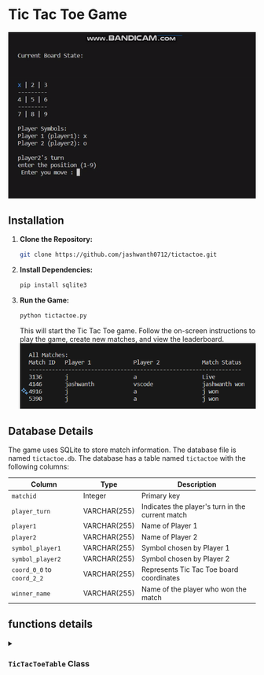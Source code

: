# Tic Tac Toe Game 
![](https://github.com/jashwanth0712/tictactoe/blob/main/images/tictactoe_demo.gif?raw=true)
## Installation
1. **Clone the Repository:**
   ```bash
   git clone https://github.com/jashwanth0712/tictactoe.git
   ```
   
2. **Install Dependencies:**
   ```bash
   pip install sqlite3
   ```

3. **Run the Game:**
   ```bash
   python tictactoe.py
   ```
   This will start the Tic Tac Toe game. Follow the on-screen instructions to play the game, create new matches, and view the leaderboard.
![](https://github.com/jashwanth0712/tictactoe/blob/main/images/image2.png?raw=true)

## Database Details

The game uses SQLite to store match information. The database file is named `tictactoe.db`. The database has a table named `tictactoe` with the following columns:

| Column           | Type           | Description                                    |
|------------------|----------------|------------------------------------------------|
| `matchid`        | Integer        | Primary key                                    |
| `player_turn`    | VARCHAR(255)   | Indicates the player's turn in the current match|
| `player1`        | VARCHAR(255)   | Name of Player 1                               |
| `player2`        | VARCHAR(255)   | Name of Player 2                               |
| `symbol_player1` | VARCHAR(255)   | Symbol chosen by Player 1                      |
| `symbol_player2` | VARCHAR(255)   | Symbol chosen by Player 2                      |
| `coord_0_0` to `coord_2_2` | VARCHAR(255) | Represents Tic Tac Toe board coordinates    |
| `winner_name`    | VARCHAR(255)   | Name of the player who won the match           |

## functions details 
<details>
<summary><h3><code>TicTacToeTable</code> Class</h3></summary>

<details>
<summary><code>__init__(self, db_name='tictactoe.db')</code></summary>

- **Parameters:**
  - `db_name` (str, optional): The name of the SQLite database. Defaults to 'tictactoe.db'.
- **Explanation:**
  - Initializes a `TicTacToeTable` object, connecting to the specified SQLite database.

</details>

<details>
<summary><code>create_table(self)</code></summary>

- **Parameters:**
  - None
- **Explanation:**
  - Creates the 'tictactoe' table in the SQLite database if it doesn't already exist. The table structure includes fields for match details and the Tic Tac Toe board.

</details>

<details>
<summary><code>close_connection(self)</code></summary>

- **Parameters:**
  - None
- **Explanation:**
  - Closes the connection to the SQLite database.

</details>

<details>
<summary><code>insert_new_match(self, matchid, player1, player2, symbol_player1, symbol_player2)</code></summary>

- **Parameters:**
  - `matchid` (int): Unique identifier for the match.
  - `player1` (str): Name of Player 1.
  - `player2` (str): Name of Player 2.
  - `symbol_player1` (str): Symbol chosen by Player 1.
  - `symbol_player2` (str): Symbol chosen by Player 2.
- **Explanation:**
  - Inserts a new match into the database with provided match details and randomly assigns the starting player.

</details>

<details>
<summary><code>update_board(self, matchid, coord, player, symbol)</code></summary>

- **Parameters:**
  - `matchid` (int): Unique identifier for the match.
  - `coord` (str): Coordinate on the Tic Tac Toe board (e.g., 'coord_0_0').
  - `player` (str): Name of the player making the move.
  - `symbol` (str): Symbol representing the player's move.
- **Explanation:**
  - Updates the Tic Tac Toe board with the player's move.

</details>

<details>
<summary><code>end_match(self, matchid, winner_name)</code></summary>

- **Parameters:**
  - `matchid` (int): Unique identifier for the match.
  - `winner_name` (str): Name of the player who won the match.
- **Explanation:**
  - Marks the end of a match and records the winner.

</details>

<details>
<summary><code>get_board_state(self, matchid)</code></summary>

- **Parameters:**
  - `matchid` (int): Unique identifier for the match.
- **Explanation:**
  - Retrieves the current state of the Tic Tac Toe board for a given match.

</details>

<details>
<summary><code>check_winner(self, board_state)</code></summary>

- **Parameters:**
  - `board_state` (dict): Dictionary representing the current state of the Tic Tac Toe board.
- **Explanation:**
  - Checks if there is a winner based on the current board state.

</details>

<details>
<summary><code>show_leaderboard(self)</code></summary>

- **Parameters:**
  - None
- **Explanation:**
  - Displays the leaderboard showing match IDs and winners.

</details>

<details>
<summary><code>create_new_match(self)</code></summary>

- **Parameters:**
  - None
- **Explanation:**
  - Creates a new match with a random match ID and prompts users for player names and symbols.

</details>

<details>
<summary><code>open_all_matches(self)</code></summary>

- **Parameters:**
  - None
- **Explanation:**
  - Displays information about all existing matches, including match ID, player names, and match status.

</details>

<details>
<summary><code>open_existing_match(self, match_id=None)</code></summary>

- **Parameters:**
  - `match_id` (int, optional): The match ID to open. If not provided, prompts the user for input.
- **Explanation:**
  - Opens an existing match using the provided match ID or user input. Allows players to take turns making moves until there is a winner.

</details>

<details>
<summary><code>fill_boxes(self, match_id, player)</code></summary>

- **Parameters:**
  - `match_id` (int): Unique identifier for the match.
  - `player` (str): Name of the player making the move.
- **Explanation:**
  - Allows a player to make a move on the Tic Tac Toe board.

</details>

<details>
<summary><code>print_colored(self, text, color)</code></summary>

- **Parameters:**
  - `text` (str): The text to be colored.
  - `color` (str): The color to apply to the text (e.g., 'red', 'green').
- **Explanation:**
  - Adds color to the console output.

</details>

<details>
<summary><code>print_board(self, board_state)</code></summary>

- **Parameters:**
  - `board_state` (dict): Dictionary representing the current state of the Tic Tac Toe board.
- **Explanation:**
  - Prints the current state of the Tic Tac Toe board with formatted symbols and player information.

</details>

</details>

